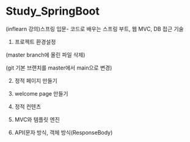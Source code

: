 # Study_SpringBoot
(inflearn 강의)스프링 입문- 코드로 배우는 스프링 부트, 웹 MVC, DB 접근 기술

1. 프로젝트 환경설정

(master branch에 올린 파일 삭제)

(git 기본 브랜치를 master에서 main으로 변경) 

2. 정적 페이지 만들기

3. welcome page 만들기

4. 정적 컨텐츠

5. MVC와 템플릿 엔진

6. API(문자 방식, 객체 방식(ResponseBody)   
